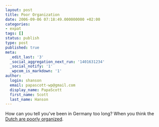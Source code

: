 ```yaml
---
layout: post
title: Poor Organization
date: 2006-09-06 07:18:49.000000000 +02:00
categories:
- expat
tags: []
status: publish
type: post
published: true
meta:
  _edit_last: '3'
  _social_aggregation_next_run: '1401631234'
  _social_notify: '1'
  _wpcom_is_markdown: '1'
author:
  login: shanson
  email: papascott-wp@gmail.com
  display_name: PapaScott
  first_name: Scott
  last_name: Hanson
---
```

<p>How can you tell you've been in Germany too long? When you think the <a href="http://www.chillmost.com/2006/09/back-from-amsterdam.html">Dutch are poorly organized</a>.</p>
